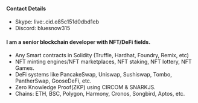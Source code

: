 #### **Contact Details**
- Skype: live:.cid.e85c151d0dbd1eb
- Discord: bluesnow315
#### I am a senior blockchain developer with NFT/DeFi fields.
- Any Smart contracts in Solidity (Truffle, Hardhat, Foundry, Remix, etc)
- NFT minting engines/NFT marketplaces, NFT staking, NFT lottery, NFT Games.
- DeFi systems like PancakeSwap, Uniswap, Sushiswap, Tombo, PantherSwap, GooseDeFi, etc.
- Zero Knowledge Proof(ZKP) using CIRCOM & SNARKJS.
- Chains: ETH, BSC, Polygon, Harmony, Cronos, Songbird, Aptos, etc.
